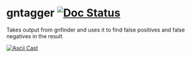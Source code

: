 # gntagger [![Doc Status][doc-img]][doc]
Takes output from gnfinder and uses it to find false positives and false negatives in the result

[![Ascii Cast][asciicast-img]][asciicast]


[asciicast-img]: https://asciinema.org/a/wNfIt2TfZiyrAwJZKhuq5DkHV.png
[asciicast]: https://asciinema.org/a/wNfIt2TfZiyrAwJZKhuq5DkHV
[doc-img]: https://godoc.org/github.com/gnames/gntagger?status.png
[doc]: https://godoc.org/github.com/gnames/gntagger

